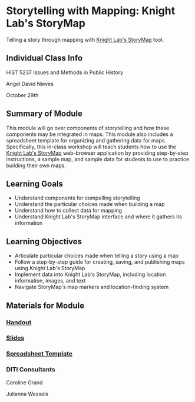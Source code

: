 <h1>Storytelling with Mapping: Knight Lab's StoryMap</h1>

Telling a story through mapping with [Knight Lab's StoryMap](https://storymap.knightlab,com/) tool.

<h2>Individual Class Info</h2>

HIST 5237 Issues and Methods in Public History

Angel David Nieves

October 29th

<h2>Summary of Module</h2>

This module will go over components of storytelling and how these components may be integrated in maps. This module also includes a spreadsheet template for organizing and gathering data for maps. Specifically, this in-class workshop will teach students how to use the [Knight Lab's StoryMap](https://storymap.knightlab.com/) web-browser application by providing step-by-step instructions, a sample map, and sample data for students to use to practice building their own maps.

<h2>Learning Goals</h2>

* Understand components for compelling storytelling
* Understand the particular choices made when building a map
* Understand how to collect data for mapping
* Understand Knight Lab's StoryMap interface and where it gathers its information

<h2>Learning Objectives</h2>

* Articulate particular choices made when telling a story using a map
* Follow a step-by-step guide for creating, saving, and publishing maps using Knight Lab's StoryMap 
* Implement data into Knight Lab's StoryMap, including location information, images, and text
* Navigate StoryMap's map markers and location-finding system

<h2>Materials for Module</h2>

### [Handout](https://github.com/NULabNortheastern/digitalassignmentshowcase/blob/master/website_building/issues_public_history-fall2020-nieves/mapping/Handout.pdf)

### [Slides](https://github.com/NULabNortheastern/digitalassignmentshowcase/blob/master/website_building/issues_public_history-fall2020-nieves/mapping/Slides-3.pdf)

### [Spreadsheet Template](https://docs.google.com/spreadsheets/d/1hJIQwP5qTBaNUMIuY2nKEQRSrlbdzh_BK4XZDK1KUEI/edit?usp=sharing)

<h3>DITI Consultants</h3>

Caroline Grand

Julianna Wessels



